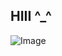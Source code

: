 ## HIII ^_^
![Image](https://github.com/user-attachments/assets/e1fbd67c-8497-4e16-b3fc-f1ba2fd614d9)
